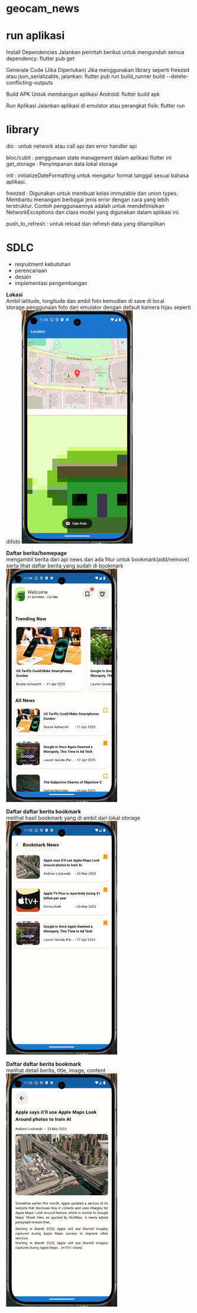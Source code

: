 # geocam_news

# run aplikasi

Install Dependencies
Jalankan perintah berikut untuk mengunduh semua dependency:
flutter pub get

Generate Code (Jika Diperlukan)
Jika menggunakan library seperti freezed atau json_serializable, jalankan:
flutter pub run build_runner build --delete-conflicting-outputs

Build APK
Untuk membangun aplikasi Android:
flutter build apk

Run Aplikasi
Jalankan aplikasi di emulator atau perangkat fisik:
flutter run

# library

dio :
untuk network atau call api dan error handler api

bloc/cubit :
penggunaan state management dalam aplikasi flutter ini
get_storage :
Penyimpanan data lokal storage

intl :
initializeDateFormatting untuk mengatur format tanggal sesuai bahasa aplikasi.

freezed :
Digunakan untuk membuat kelas immutable dan union types.
Membantu menangani berbagai jenis error dengan cara yang lebih terstruktur.
Contoh penggunaannya adalah untuk mendefinisikan NetworkExceptions dan class model yang digunakan dalam aplikasi ini.

push_to_refresh :
untuk reload dan refresh data yang ditampilkan

# SDLC

- reqruitment kebutuhan
- perencanaan
- desain
- implementasi pengembangan

**Lokasi**  
Ambil latitude, longitude dan ambil foto kemudian di save di local storage.penggunaan foto dari emulator dengan default kamera hijau seperti difoto
<img src="screenshoot/location.png" alt="Home Page" width="300"/>

**Daftar berita/homepage**  
mengambil berita dari api news dan ada fitur untuk bookmark(add/remove) serta lihat daftar berita yang sudah di bookmark
<img src="screenshoot/list_news.png" alt="List Doctor" width="300"/>

**Daftar daftar berita bookmark**  
melihat hasil bookmark yang di ambil dari lokal storage
<img src="screenshoot/bookmark.png" alt="Todo / Publish Form" width="300"/>

**Daftar daftar berita bookmark**  
melihat detail berita, title, image, content
<img src="screenshoot/detail_news.png" alt="Todo / Publish Form" width="300"/>
